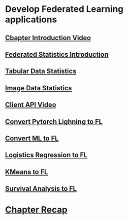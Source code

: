 # Develop Federated Learning applications

## [Cbapter Introduction Video](https://developer.download.nvidia.com/assets/Clara/flare/tutorials/Chapter2/part1-chapter2-02.0-intro.mp4)

## [Federated Statistics Introduction](https://developer.download.nvidia.com/assets/Clara/flare/tutorials/Chapter2/part1-chapter2-02.1.0-federated_stats_intro.mp4)

## [Tabular Data Statistics](https://developer.download.nvidia.com/assets/Clara/flare/tutorials/Chapter2/part1-chapter2-02.1.1-federated_stats_tabular.mp4)

## [Image Data Statistics](https://developer.download.nvidia.com/assets/Clara/flare/tutorials/Chapter2/part1-chapter2-02.1.2-federated_stats_image.mp4)

## [Client API Video](https://developer.download.nvidia.com/assets/Clara/flare/tutorials/Chapter2/part1-chapter2-02.2-client_api_in_depth.mp4)

## [Convert Pytorch Lighning to FL](https://developer.download.nvidia.com/assets/Clara/flare/tutorials/Chapter2/part1-chapter2-02.3-convert_pytorch_lightning.mp4)

## [Convert ML to FL](https://developer.download.nvidia.com/assets/Clara/flare/tutorials/Chapter2/part1-chapter2-02.4.0-convert_machine_learning.mp4)

## [Logistics Regression to FL](https://developer.download.nvidia.com/assets/Clara/flare/tutorials/Chapter2/part1-chapter2-02.4.1-convert_logistic_regression.mp4)

## [KMeans to FL](https://developer.download.nvidia.com/assets/Clara/flare/tutorials/Chapter2/part1-chapter2-02.4.2-convert_kmeans.mp4)

## [Survival Analysis to FL](https://developer.download.nvidia.com/assets/Clara/flare/tutorials/Chapter2/part1-chapter2-02.4.3-convert_survival_analysis.mp4)

# [Chapter Recap](https://developer.download.nvidia.com/assets/Clara/flare/tutorials/Chapter2/part1-chapter2-02.5-recap.mp4)